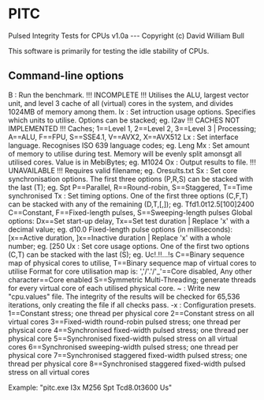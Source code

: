# PITC
Pulsed Integrity Tests for CPUs v1.0a   ---   Copyright (c) David William Bull


This software is primarily for testing the idle stability of CPUs.


Command-line options
--------------------
 B  : Run the benchmark. !!! INCOMPLETE !!!
      Utilises the ALU, largest vector unit, and level 3 cache of all (virtual) cores in the system, and divides 1024MB of memory among them.
 Ix : Set intruction usage options. Specifies which units to utilise. Options can be stacked; eg. I2av !!! CACHES NOT IMPLEMENTED !!!
      Caches; 1==Level 1, 2==Level 2, 3==Level 3  |  Processing; A==ALU, F==FPU, S==SSE4.1, V==AVX2, X==AVX512
 Lx : Set interface language.
      Recognises ISO 639 language codes; eg. Leng
 Mx : Set amount of memory to utilise during test.
      Memory will be evenly split amonsgt all utilised cores. Value is in MebiBytes; eg. M1024
 Ox : Output results to file. !!! UNAVAILABLE !!!
      Requires valid filename; eg. Oresults.txt
 Sx : Set core synchronisation options. The first three options (P,R,S) can be stacked with the last (T); eg. Spt
      P==Parallel, R==Round-robin, S==Staggered, T==Time synchronised
 Tx : Set timing options. One of the first three options (C,F,T) can be stacked with any of the remaining (D,T,[,]); eg. Tfd1.0t12.5[100]2400
      C==Constant, F==Fixed-length pulses, S==Sweeping-length pulses
      Global options: Dx==Set start-up delay, Tx==Set test duration                             |  Replace 'x' with a decimal value; eg. d10.0
      Fixed-length pulse options (in milliseconds): [x==Active duration, ]x==Inactive duration  |  Replace 'x' with a whole number; eg. [250
 Ux : Set core usage options. One of the first two options (C,T) can be stacked with the last (S); eg. Uc!.!!...!s
      C==Binary sequence map of physical cores to utilise, T==Binary sequence map of virtual cores to utilise
         Format for core utilisation map is: ','/'.'/'_'==Core disabled, Any other character==Core enabled
      S==Symmetric Multi-Threading; generate threads for every virtual core of each utilised physical core.
 ~  : Write new "cpu.values" file.
      The integrity of the results will be checked for 65,536 iterations, only creating the file if all checks pass.
 -x : Configuration presets.
      1==Constant stress; one thread per physical core
      2==Constant stress on all virtual cores
      3==Fixed-width round-robin pulsed stress; one thread per physical core
      4==Synchronised fixed-width pulsed stress; one thread per physical core
      5==Synchronised fixed-width pulsed stress on all virtual cores
      6==Synchronised sweeping-width pulsed stress; one thread per physical core
      7==Synchronised staggered fixed-width pulsed stress; one thread per physical core
      8==Synchronised staggered fixed-width pulsed stress on all virtual cores


Example: "pitc.exe I3x M256 Spt Tcd8.0t3600 Us"
